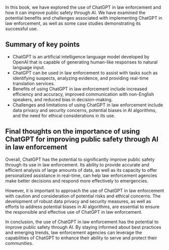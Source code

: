 
In this book, we have explored the use of ChatGPT in law enforcement and how it can improve public safety through AI. We have examined the potential benefits and challenges associated with implementing ChatGPT in law enforcement, as well as some case studies demonstrating its successful use.

Summary of key points
---------------------

* ChatGPT is an artificial intelligence language model developed by OpenAI that is capable of generating human-like responses to natural language input.
* ChatGPT can be used in law enforcement to assist with tasks such as identifying suspects, analyzing evidence, and providing real-time translation services.
* Benefits of using ChatGPT in law enforcement include increased efficiency and accuracy, improved communication with non-English speakers, and reduced bias in decision-making.
* Challenges and limitations of using ChatGPT in law enforcement include data privacy and security concerns, potential biases in AI algorithms, and the need for ethical considerations in its use.

Final thoughts on the importance of using ChatGPT for improving public safety through AI in law enforcement
-----------------------------------------------------------------------------------------------------------

Overall, ChatGPT has the potential to significantly improve public safety through its use in law enforcement. Its ability to provide accurate and efficient analysis of large amounts of data, as well as its capacity to offer personalized assistance in real-time, can help law enforcement agencies make better decisions and respond more effectively to emergencies.

However, it is important to approach the use of ChatGPT in law enforcement with caution and consideration of potential risks and ethical concerns. The development of robust data privacy and security measures, as well as efforts to address potential biases in AI algorithms, are essential to ensure the responsible and effective use of ChatGPT in law enforcement.

In conclusion, the use of ChatGPT in law enforcement has the potential to improve public safety through AI. By staying informed about best practices and emerging trends, law enforcement agencies can leverage the capabilities of ChatGPT to enhance their ability to serve and protect their communities.